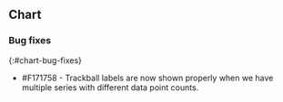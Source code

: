 ## Chart

### Bug fixes
{:#chart-bug-fixes}

* \#F171758 - Trackball labels are now shown properly when we have multiple series with different data point counts.
